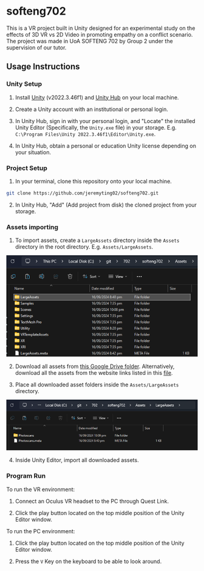 # softeng702

This is a VR project built in Unity designed for an experimental study on the effects of 3D VR vs 2D Video in promoting empathy on a conflict scenario. The project was made in UoA SOFTENG 702 by Group 2 under the supervision of our tutor.

## Usage Instructions

### Unity Setup

1. Install [Unity](https://unity.com/releases/editor/archive) (v2022.3.46f1) and [Unity Hub](https://unity.com/download) on your local machine.

2. Create a Unity account with an institutional or personal login.

3. In Unity Hub, sign in with your personal login, and "Locate" the installed Unity Editor (Specifically, the `Unity.exe` file) in your storage. E.g. `C:\Program Files\Unity 2022.3.46f1\Editor\Unity.exe`.

4. In Unity Hub, obtain a personal or education Unity license depending on your situation.

### Project Setup

1. In your terminal, clone this repository onto your local machine.

```bash
git clone https://github.com/jeremyting02/softeng702.git
```

2. In Unity Hub, "Add" (Add project from disk) the cloned project from your storage.

### Assets importing

1. To import assets, create a `LargeAssets` directory inside the `Assets` directory in the root directory. E.g. `Assets/LargeAssets`.

![alt text](readme_images/{3C86D0E5-AF6C-4073-A306-A119B0106A8B}.png)

2. Download all assets from [this Google Drive folder](https://drive.google.com/drive/folders/17IfZPfabtWm6l2QBP7bU9RIu1nxLhhtB?usp=drive_link). Alternatively, download all the assets from the website links listed in this [file](https://github.com/jeremyting02/softeng702/blob/main/downloads.md).

3. Place all downloaded asset folders inside the `Assets/LargeAssets` directory.

![alt text](readme_images/{C9A94AE0-2F6D-4F0E-BE9B-F1FD4DF433BC}.png)

4. Inside Unity Editor, import all downloaded assets.

### Program Run

To run the VR environment:

1. Connect an Oculus VR headset to the PC through Quest Link.

2. Click the play button located on the top middle position of the Unity Editor window.

To run the PC environment:

1. Click the play button located on the top middle position of the Unity Editor window.

2. Press the `V` Key on the keyboard to be able to look around.
